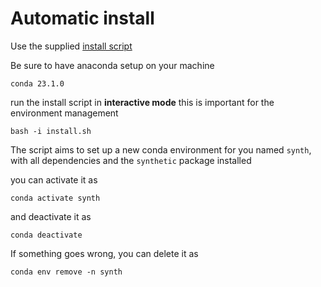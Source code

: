 # Automatic install

Use the supplied [install script](../install.sh)

Be sure to have anaconda setup on your machine

    conda 23.1.0

run the install script in **interactive mode** this is important for the environment management

    bash -i install.sh

The script aims to set up a new conda environment for you named `synth`,
with all dependencies and the `synthetic` package installed

you can activate it as

    conda activate synth

and deactivate it as

    conda deactivate

If something goes wrong, you can delete it as

    conda env remove -n synth